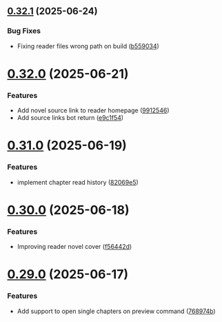 ## [0.32.1](https://github.com/lucasfernandodev/dragoid/compare/v0.32.0...v0.32.1) (2025-06-24)


### Bug Fixes

* Fixing reader files wrong path on build ([b559034](https://github.com/lucasfernandodev/dragoid/commit/b559034ef3338c59d52bbea2a7919312bf4d3a9d))



# [0.32.0](https://github.com/lucasfernandodev/dragoid/compare/v0.31.0...v0.32.0) (2025-06-21)


### Features

* Add novel source link to reader homepage ([9912546](https://github.com/lucasfernandodev/dragoid/commit/99125463734a31aaf724531253375f5fede667ec))
* Add source links bot return ([e9c1f54](https://github.com/lucasfernandodev/dragoid/commit/e9c1f541750417a7ced4fe362bb2df278842be58))



# [0.31.0](https://github.com/lucasfernandodev/dragoid/compare/v0.30.0...v0.31.0) (2025-06-19)


### Features

* implement chapter read history ([82069e5](https://github.com/lucasfernandodev/dragoid/commit/82069e512c05c8d2a1d31c3d6808c7817507a0b3))



# [0.30.0](https://github.com/lucasfernandodev/dragoid/compare/v0.29.0...v0.30.0) (2025-06-18)


### Features

* Improving reader novel cover ([f56442d](https://github.com/lucasfernandodev/dragoid/commit/f56442d9e518119d15203731e81c77fd485f7222))



# [0.29.0](https://github.com/lucasfernandodev/dragoid/compare/v0.28.0...v0.29.0) (2025-06-17)


### Features

* Add support to open single chapters on preview command ([768974b](https://github.com/lucasfernandodev/dragoid/commit/768974bb4e453c2a09b19d51a87d2600822a014e))



